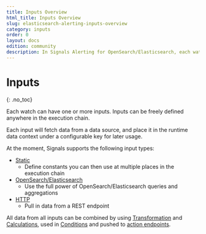 ```yaml
---
title: Inputs Overview
html_title: Inputs Overview
slug: elasticsearch-alerting-inputs-overview
category: inputs
order: 0
layout: docs
edition: community
description: In Signals Alerting for OpenSearch/Elasticsearch, each watch can have one or more data inputs that collect data for further processing.
---
```


<!--- Copyright 2020 floragunn GmbH -->

# Inputs
{: .no_toc}

Each watch can have one or more inputs. Inputs can be freely defined anywhere in the execution chain.

Each input will fetch data from a data source, and place it in the runtime data context under a configurable key for later usage.

At the moment, Signals supports the following input types:

* [Static](inputs_static.md)
  * Define constants you can then use at multiple places in the execution chain
* [OpenSearch/Elasticsearch](inputs_elasticsearch.md)
  * Use the full power of OpenSearch/Elasticsearch queries and aggregations
* [HTTP](inputs_http.md)
  * Pull in data from a REST endpoint

All data from all inputs can be combined by using [Transformation](transformations_transformations.md) and [Calculations](transformations_calculations.md), used in [Conditions](conditions.md) and pushed to [action endpoints](actions.md).
 
